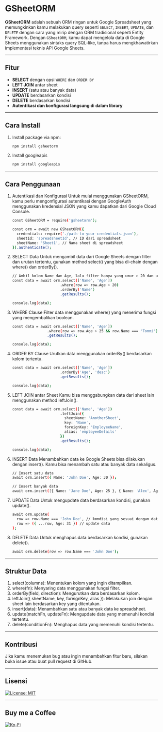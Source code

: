 # GSheetORM

**GSheetORM** adalah sebuah ORM ringan untuk Google Spreadsheet yang memungkinkan kamu melakukan query seperti `SELECT`, `INSERT`, `UPDATE`, dan `DELETE` dengan cara yang mirip dengan ORM tradisional seperti Entity Framework. Dengan `GSheetORM`, kamu dapat mengelola data di Google Sheets menggunakan sintaks query SQL-like, tanpa harus mengkhawatirkan implementasi teknis API Google Sheets.

---

## Fitur

- **SELECT** dengan opsi `WHERE` dan `ORDER BY`
- **LEFT JOIN** antar sheet
- **INSERT** (satu atau banyak data)
- **UPDATE** berdasarkan kondisi
- **DELETE** berdasarkan kondisi
- **Autentikasi dan konfigurasi langsung di dalam library**

---

## Cara Install

1. Install package via npm:

   ```bash
   npm install gsheetorm

2. Install googleapis

   ```bash
   npm install googleapis

---

## Cara Penggunaan

1. Autentikasi dan Konfigurasi
Untuk mulai menggunakan GSheetORM, kamu perlu mengonfigurasi autentikasi dengan GoogleAuth menggunakan kredensial JSON yang kamu dapatkan dari Google Cloud Console.
    ```bash
    const GSheetORM = require('gsheetorm');
    
    const orm = await new GSheetORM({
      credentials: require('./path-to-your-credentials.json'),
      sheetId: 'spreadsheetId', // ID dari spreadsheet
      sheetName: 'Sheet1', // Nama sheet di spreadsheet
    }).authenticate();

2. SELECT Data
Untuk mengambil data dari Google Sheets dengan filter dan urutan tertentu, gunakan method select() yang bisa di-chain dengan where() dan orderBy().
    ```bash
    // Ambil kolom Name dan Age, lalu filter hanya yang umur > 20 dan urutkan berdasarkan Name
    const data = await orm.select(['Name', 'Age'])
                          .where(row => row.Age > 20)
                          .orderBy('Name')
                          .getResults();
    
    console.log(data);

3. WHERE Clause
Filter data menggunakan where() yang menerima fungsi yang mengembalikan boolean.
      ```bash
      const data = await orm.select(['Name', 'Age'])
                      .where(row => row.Age > 25 && row.Name === 'Tommi')
                      .getResults();

      console.log(data);
      
4. ORDER BY Clause
Urutkan data menggunakan orderBy() berdasarkan kolom tertentu.
    ```bash
    const data = await orm.select(['Name', 'Age'])
                          .orderBy('Age', 'desc')
                          .getResults();

    console.log(data);
    
5. LEFT JOIN antar Sheet
Kamu bisa menggabungkan data dari sheet lain menggunakan method leftJoin().
    ```bash
    const data = await orm.select(['Name', 'Age'])
                          .leftJoin({
                            sheetName: 'AnotherSheet',
                            key: 'Name',
                            foreignKey: 'EmployeeName',
                            alias: 'employeeDetails'
                          })
                          .getResults();
    
    console.log(data);
    
6. INSERT Data
Menambahkan data ke Google Sheets bisa dilakukan dengan insert(). Kamu bisa menambah satu atau banyak data sekaligus.
    ```bash
    // Insert satu data
    await orm.insert({ Name: 'John Doe', Age: 30 });
    
    // Insert banyak data
    await orm.insert([{ Name: 'Jane Doe', Age: 25 }, { Name: 'Alex', Age: 28 }]);
    
7. UPDATE Data
Untuk mengupdate data berdasarkan kondisi, gunakan update().
    ```bash
    await orm.update(
      row => row.Name === 'John Doe', // kondisi yang sesuai dengan data
      row => ({ ...row, Age: 31 }) // update data
    );
    
8. DELETE Data
Untuk menghapus data berdasarkan kondisi, gunakan delete().
    ```bash
    await orm.delete(row => row.Name === 'John Doe');

---

## Struktur Data
1. select(columns): Menentukan kolom yang ingin ditampilkan.
2. where(fn): Menyaring data menggunakan fungsi filter.
3. orderBy(field, direction): Mengurutkan data berdasarkan kolom.
4. leftJoin({ sheetName, key, foreignKey, alias }): Melakukan join dengan sheet lain berdasarkan key yang ditentukan.
5. insert(data): Menambahkan satu atau banyak data ke spreadsheet.
6. update(matchFn, updateFn): Mengupdate data yang memenuhi kondisi tertentu.
7. delete(conditionFn): Menghapus data yang memenuhi kondisi tertentu.

---

## Kontribusi
Jika kamu menemukan bug atau ingin menambahkan fitur baru, silakan buka issue atau buat pull request di GitHub.

---

## Lisensi
[![License: MIT](https://img.shields.io/badge/License-MIT-yellow.svg)](https://opensource.org/licenses/MIT)

---

## Buy me a Coffee
[![Ko-Fi](https://img.shields.io/badge/Ko--fi-F16061?style=for-the-badge&logo=ko-fi&logoColor=white)](https://ko-fi.com/tommirp)
